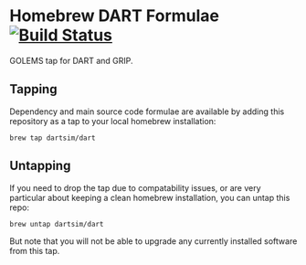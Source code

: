 Homebrew DART Formulae [![Build Status](https://travis-ci.org/dartsim/homebrew-dart.svg)](https://travis-ci.org/dartsim/homebrew-dart)
======================
GOLEMS tap for DART and GRIP.

Tapping
-------
Dependency and main source code formulae are available by adding this repository as a tap to your local homebrew installation:

    brew tap dartsim/dart

Untapping
---------
If you need to drop the tap due to compatability issues, or are very particular about keeping a clean homebrew installation, you can untap this repo:

    brew untap dartsim/dart

But note that you will not be able to upgrade any currently installed software from this tap.
